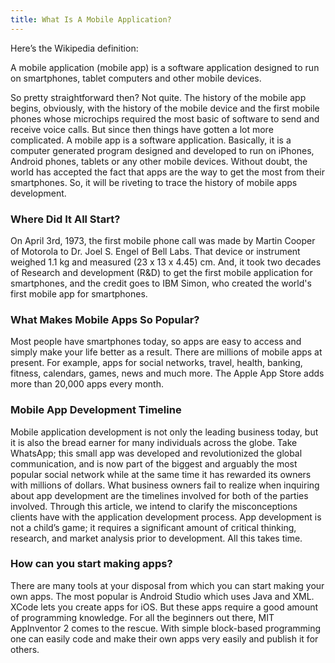 ```yaml
---
title: What Is A Mobile Application? 
---
```


Here’s the Wikipedia definition:

A mobile application (mobile app) is a software application designed to run on smartphones, tablet computers and other mobile devices.

So pretty straightforward then? Not quite.
The history of the mobile app begins, obviously, with the history of the mobile device and the first mobile phones whose microchips required the most basic of software to send and receive voice calls. But since then things have gotten a lot more complicated.
A mobile app is a software application. Basically, it is a computer generated program designed and developed to run on iPhones, Android phones, tablets or any other mobile devices. Without doubt, the world has accepted the fact that apps are the way to get the most from their smartphones. So, it will be riveting to trace the history of mobile apps development.

### Where Did It All Start?
On April 3rd, 1973, the first mobile phone call was made by Martin Cooper of Motorola to Dr. Joel S. Engel of Bell Labs. That device or instrument weighed 1.1 kg and measured (23 x 13 x 4.45) cm. And, it took two decades of Research and development (R&D) to get the first mobile application for smartphones, and the credit goes to IBM Simon, who created the world's first mobile app for smartphones.

### What Makes Mobile Apps So Popular?
Most people have smartphones today, so apps are easy to access and simply make your life better as a result. There are millions of mobile apps at present. For example, apps for social networks, travel, health, banking, fitness, calendars, games, news and much more. The Apple App Store adds more than 20,000 apps every month.

### Mobile App Development Timeline 
Mobile application development is not only the leading business today, but it is also the bread earner for many individuals across the globe. Take WhatsApp; this small app was developed and revolutionized the global communication, and is now part of the biggest and arguably the most popular social network while at the same time it has rewarded its owners with millions of dollars. What business owners fail to realize when inquiring about app development are the timelines involved for both of the parties involved. Through this article, we intend to clarify the misconceptions clients have with the application development process. App development is not a child’s game; it requires a significant amount of critical thinking, research, and market analysis prior to development. All this takes time.

### How can you start making apps?
There are many tools at your disposal from which you can start making your own apps. The most popular is Android Studio which uses Java and XML. XCode lets you create apps for iOS. But these apps require a good amount of programming knowledge. For all the beginners out there, MIT AppInventor 2 comes to the rescue. With simple block-based programming one can easily code and make their own apps very easily and publish it for others.
